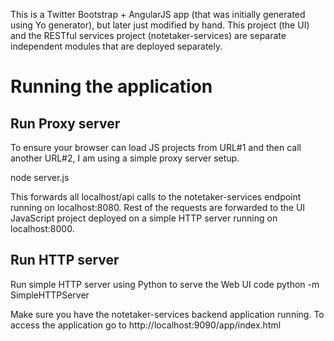 This is a Twitter Bootstrap + AngularJS app (that was initially generated using Yo generator), but later just modified by hand. This project (the UI) and the RESTful services project (notetaker-services) are separate independent modules that are deployed separately. 

# Running the application
## Run Proxy server
To ensure your browser can load JS projects from URL#1 and then call another URL#2, I am using a simple proxy server setup.

 node server.js

This forwards all localhost/api calls to the notetaker-services endpoint running on localhost:8080. Rest of the requests are forwarded to the UI JavaScript project deployed on a simple HTTP server running on localhost:8000.

## Run HTTP server 
Run simple HTTP server using Python to serve the Web UI code
 python -m SimpleHTTPServer

Make sure you have the notetaker-services backend application running. To access the application go to http://localhost:9090/app/index.html

